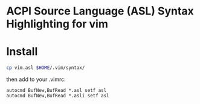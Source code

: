 ACPI Source Language (ASL) Syntax Highlighting for vim
======================================================

# Install

```sh
cp vim.asl $HOME/.vim/syntax/
```

then add to your .vimrc:

```vimrc
autocmd BufNew,BufRead *.asl setf asl
autocmd BufNew,BufRead *.asli setf asl
```
